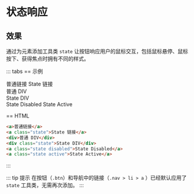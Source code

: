 # 状态响应

## 效果

通过为元素添加工具类 `state` 让按钮响应用户的鼠标交互，包括鼠标悬停、鼠标按下、获得焦点时拥有不同的样式。

::: tabs
== 示例

<Example class="col gap-2 items-start">
  <a>普通链接</a>
  <a class="state">State 链接</a>
  <div>普通 DIV</div>
  <div class="state">State DIV</div>
  <a class="state disabled">State Disabled</a>
  <a class="state active">State Active</a>
</Example>

== HTML

```html
<a>普通链接</a>
<a class="state">State 链接</a>
<div>普通 DIV</div>
<div class="state">State DIV</div>
<a class="state disabled">State Disabled</a>
<a class="state active">State Active</a>
```
:::

::: tip 提示
在按钮（`.btn`）和导航中的链接（`.nav > li > a` ）已经默认应用了 `state` 工具类，无需再次添加。
:::

